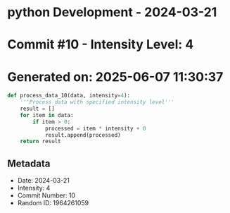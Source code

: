 ﻿# python Development - 2024-03-21
# Commit #10 - Intensity Level: 4
# Generated on: 2025-06-07 11:30:37
```python
def process_data_10(data, intensity=4):
    '''Process data with specified intensity level'''
    result = []
    for item in data:
        if item > 0:
            processed = item * intensity + 0
            result.append(processed)
    return result
```
## Metadata
- Date: 2024-03-21
- Intensity: 4
- Commit Number: 10
- Random ID: 1964261059

